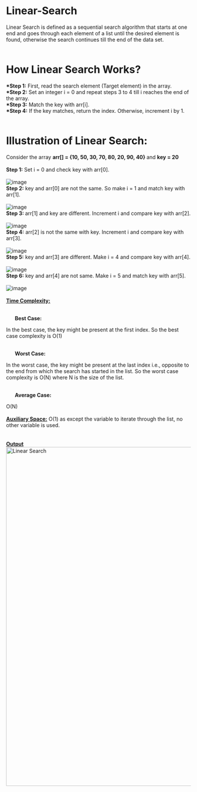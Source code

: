 # Linear-Search
Linear Search is defined as a sequential search algorithm that starts at one end and goes through each element of a list until the desired element is found, otherwise the search continues till the end of the data set.<br>
<br>
# How Linear Search Works?<br>
<b>*Step 1:</b> First, read the search element (Target element) in the array.<br>
<b>*Step 2:</b> Set an integer i = 0 and repeat steps 3 to 4 till i reaches the end of the array.<br>
<b>*Step 3:</b> Match the key with arr[i].<br>
<b>*Step 4:</b> If the key matches, return the index. Otherwise, increment i by 1.<br>
<br>
# Illustration of Linear Search:<br>
Consider the array <b>arr[] = {10, 50, 30, 70, 80, 20, 90, 40} </b>and <b>key = 20</b><br>
<br>
<b>Step 1:</b> Set i = 0 and check key with arr[0].<br>
<br>
![image](https://user-images.githubusercontent.com/125802204/234276829-9a85a8eb-4ca1-4be2-87b5-d6d266858646.png)
<br>
<b>Step 2:</b> key and arr[0] are not the same. So make i = 1 and match key with arr[1].<br>
<br>
![image](https://user-images.githubusercontent.com/125802204/234276984-921ecd62-780e-4834-97cd-a1e9512e7005.png)
<br>
<b>Step 3: </b>arr[1] and key are different. Increment i and compare key with arr[2].<br>
<br>
![image](https://user-images.githubusercontent.com/125802204/234277164-b629b19e-9f7f-4f3c-9f62-69ea14e938cf.png)
<br>
<b>Step 4:</b> arr[2] is not the same with key. Increment i and compare key with arr[3].<br>
<br>
![image](https://user-images.githubusercontent.com/125802204/234277327-db88e8c3-6d9b-49ac-b036-d800adf0bac4.png)
<br>
<b>Step 5:</b> key and arr[3] are different. Make i = 4 and compare key with arr[4].<br>
<br>
![image](https://user-images.githubusercontent.com/125802204/234277603-197ef17a-64df-4a3c-accd-19e305b35e0f.png)
<br>
<b>Step 6:</b> key and arr[4] are not same. Make i = 5 and match key with arr[5].<br>
<br>
![image](https://user-images.githubusercontent.com/125802204/234277743-c587f302-5e4d-4e49-8432-7bdb0e7db17c.png)
<br>
<br>
<b><ins>Time Complexity:</b></ins><br>
<br>

<ol><b>Best Case:</b></ol> In the best case, the key might be present at the first index. So the best case complexity is O(1)<br>
<br>
<ol><b>Worst Case:</b></ol> In the worst case, the key might be present at the last index i.e., opposite to the end from which the search has started in the list. So the worst case complexity is O(N) where N is the size of the list.<br>
<br>
<ol><b>Average Case:</b></ol> O(N)<br>
<br>
<b><ins>Auxiliary Space:</b></ins> O(1) as except the variable to iterate through the list, no other variable is used.<br>
<br>
<br>
<b><ins> Output</b></ins>
<br>
<img width="923" alt="Linear Search" src="https://user-images.githubusercontent.com/125802204/234279491-b761f2ea-904a-4123-b9e0-bf5722853cf4.png">


